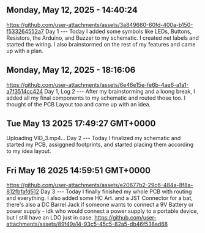 ## Monday, May 12, 2025 - 14:40:24 
https://github.com/user-attachments/assets/3a849660-60fd-400a-b150-f533264552a7
Day 1 --- Today I added some symbols like LEDs, Buttons, Resistors, the Arduino, and Buzzer to my schematic. I created net labels and started the wiring. I also brainstormed on the rest of my features and came up with a plan.

## Monday, May 12, 2025 - 18:16:06 
https://github.com/user-attachments/assets/6e46e15e-fe6b-4ae6-a1a1-a7f3514cc424
Day 1, Log 2 --- After my brainstorming and a loong break, I added all my final components to my schematic and routed those too. I thought of the PCB Layout too and came up with an idea.

## Tue May 13 2025 17:49:27 GMT+0000
Uploading VID_3.mp4…
Day 2 --- Today I finalized my schematic and started my PCB, assiggned footprints, and started placing them according to my idea layout.

## Fri May 16 2025 14:59:51 GMT+0000 
https://github.com/user-attachments/assets/e20677b2-29c6-484a-8f8a-812fbfafd512
Day 3 --- Today I finally finished my whole PCB with routing and everything. I also added some HC Art. and a JST Connector for a bat, there's also a DC Barrel Jack if someone wants to connect a 9V Battery or power supply - idk who would connect a power supply to a portable device, but I still have an LDO just in case.
https://github.com/user-attachments/assets/89f49a14-93c5-45c5-82a5-db46f538ad68
